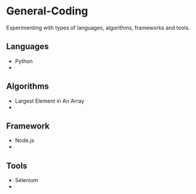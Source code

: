 # General-Coding
Experimenting with types of languages, algorithms, frameworks and tools.

## Languages
- Python
- 

## Algorithms
- Largest Element in An Array
- 

## Framework
- Node.js
- 

## Tools
- Selenium
- 
